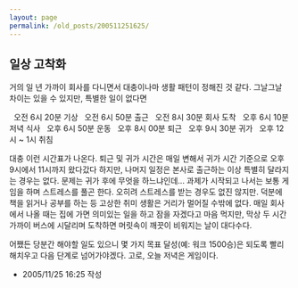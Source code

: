 ```yaml
---
layout: page
permalink: /old_posts/200511251625/
---
```


## 일상 고착화

거의 일 년 가까이 회사를 다니면서 대충이나마 생활 패턴이 정해진 것 같다. 그날그날 차이는 있을 수 있지만, 특별한 일이 없다면

  오전 6시 20분 기상
  오전 6시 50분 출근
  오전 8시 30분 회사 도착
  오후 6시 10분 저녁 식사
  오후 6시 50분 운동
  오후 8시 00분 퇴근
  오후 9시 30분 귀가
  오후 12시 ~ 1시 취침

대충 이런 시간표가 나온다. 퇴근 및 귀가 시간은 매일 변해서 귀가 시간 기준으로 오후 9시에서 11시까지 왔다갔다 하지만, 나머지 일정은 본사로 출근하는 이상 특별히 달라지는 경우는 없다.
문제는 귀가 후에 무엇을 하느냐인데... 과제가 시작되고 나서는 보통 게임을 하며 스트레스를 풀곤 한다. 오히려 스트레스를 받는 경우도 없진 않지만. 덕분에 책을 읽거나 공부를 하는 등 고상한 취미 생활은 거리가 멀어질 수밖에 없다. 매일 회사에서 나올 때는 집에 가면 의미있는 일을 하고 잠을 자겠다고 마음 먹지만, 막상 두 시간 가까이 버스에 시달리며 도착하면 머릿속이 깨끗이 비워지는 날이 대다수다.

어쨌든 당분간 해야할 일도 있으니 몇 가지 목표 달성(예: 워크 1500승)은 되도록 빨리 해치우고 다음 단계로 넘어가야겠다.
고로, 오늘 저녁은 게임이다.




- 2005/11/25 16:25 작성